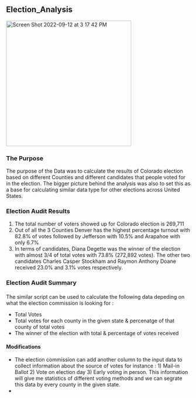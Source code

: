 <H2>Election_Analysis</H2>

<img width="342" alt="Screen Shot 2022-09-12 at 3 17 42 PM" src="https://user-images.githubusercontent.com/112028108/189737515-0bef65e7-852d-4975-b86d-d62efaced522.png">



<h3><B>The Purpose</B></h3>

The purpose of the Data was to calculate the results of Colorado election based on different Counties and different candidates that people voted for in the election. The bigger picture behind the analysis was also to set this as a base for calculating similar data type for other elections across United States.

<h3><B>  Election Audit Results </b></h3>
  <ol>
    <li>  The total number of voters showed up for Colorado election is 269,711</li>
    <li>   Out of all the 3 Counties Denver has the highest percentage turnout with 82.8% of votes followed by Jefferson with 10.5% and Arapahoe with only 6.7% </li>
    <li> In terms of candidates, Diana Degette was the winner of the election with almost 3/4 of total votes with 73.8% (272,892 votes). The other two candidates Charles Casper Stockham and Raymon Anthony Doane received 23.0% and 3.1% votes respectively.
  </ol>
  
  <h3><B> Election Audit Summary </b></h3>
  <h4></h4>
  
  The similar script can be used to calculate the following data depeding on what the election commission is looking for :
  <ul><li> Total Votes</li>
  <li> Total votes for each county in the given state & percenatge of that county of total votes </li>
  <li> The winner of the election with total & percentage of votes received</li></ul> 
  
  <h4>Modifications</h4>
  <ul><li> The election commission can add another column to the input data to collect information about the source of votes for instance : 1) Mail-in Ballot 2) Vote on election day 3) Early voting in person. This information will give me statistics of different voting methods and we can segrate this data by every county in the given state.
  <li>
 
